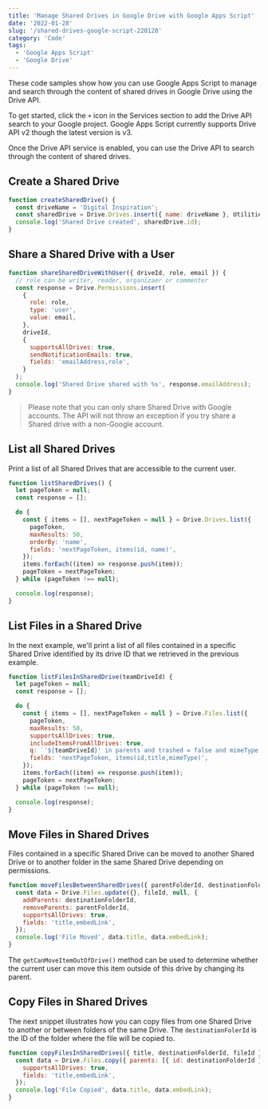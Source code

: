 ```yaml
---
title: 'Manage Shared Drives in Google Drive with Google Apps Script'
date: '2022-01-28'
slug: '/shared-drives-google-script-220128'
category: 'Code'
tags:
  - 'Google Apps Script'
  - 'Google Drive'
---
```


These code samples show how you can use Google Apps Script to manage and search through the content of shared drives in Google Drive using the Drive API.

To get started, click the `+` icon in the Services section to add the Drive API search to your Google project. Google Apps Script currently supports Drive API v2 though the latest version is v3.

Once the Drive API service is enabled, you can use the Drive API to search through the content of shared drives.

## Create a Shared Drive

```js
function createSharedDrive() {
  const driveName = 'Digital Inspiration';
  const sharedDrive = Drive.Drives.insert({ name: driveName }, Utilities.getUuid());
  console.log('Shared Drive created', sharedDrive.id);
}
```

## Share a Shared Drive with a User

```js
function shareSharedDriveWithUser({ driveId, role, email }) {
  // role can be writer, reader, organizaer or commenter
  const response = Drive.Permissions.insert(
    {
      role: role,
      type: 'user',
      value: email,
    },
    driveId,
    {
      supportsAllDrives: true,
      sendNotificationEmails: true,
      fields: 'emailAddress,role',
    }
  );
  console.log('Shared Drive shared with %s', response.emailAddress);
}
```

> Please note that you can only share Shared Drive with Google accounts.
> The API will not throw an exception if you try share a Shared drive with a non-Google account.

## List all Shared Drives

Print a list of all Shared Drives that are accessible to the current user.

```js
function listSharedDrives() {
  let pageToken = null;
  const response = [];

  do {
    const { items = [], nextPageToken = null } = Drive.Drives.list({
      pageToken,
      maxResults: 50,
      orderBy: 'name',
      fields: 'nextPageToken, items(id, name)',
    });
    items.forEach((item) => response.push(item));
    pageToken = nextPageToken;
  } while (pageToken !== null);

  console.log(response);
}
```

## List Files in a Shared Drive

In the next example, we'll print a list of all files contained in a specific Shared Drive identified by its drive ID that we retrieved in the previous example.

```js
function listFilesInSharedDrive(teamDriveId) {
  let pageToken = null;
  const response = [];

  do {
    const { items = [], nextPageToken = null } = Drive.Files.list({
      pageToken,
      maxResults: 50,
      supportsAllDrives: true,
      includeItemsFromAllDrives: true,
      q: `'${teamDriveId}' in parents and trashed = false and mimeType != 'application/vnd.google-apps.folder'`,
      fields: 'nextPageToken, items(id,title,mimeType)',
    });
    items.forEach((item) => response.push(item));
    pageToken = nextPageToken;
  } while (pageToken !== null);

  console.log(response);
}
```

## Move Files in Shared Drives

Files contained in a specific Shared Drive can be moved to another Shared Drive or to another folder in the same Shared Drive depending on permissions.

```js
function moveFilesBetweenSharedDrives({ parentFolderId, destinationFolderId, fileId }) {
  const data = Drive.Files.update({}, fileId, null, {
    addParents: destinationFolderId,
    removeParents: parentFolderId,
    supportsAllDrives: true,
    fields: 'title,embedLink',
  });
  console.log('File Moved', data.title, data.embedLink);
}
```

The `getCanMoveItemOutOfDrive()` method can be used to determine whether the current user can move this item outside of this drive by changing its parent.

## Copy Files in Shared Drives

The next snippet illustrates how you can copy files from one Shared Drive to another or between folders of the same Drive. The `destinationFolerId` is the ID of the folder where the file will be copied to.

```js
function copyFilesInSharedDrives({ title, destinationFolderId, fileId }) {
  const data = Drive.Files.copy({ parents: [{ id: destinationFolderId }], title }, fileId, {
    supportsAllDrives: true,
    fields: 'title,embedLink',
  });
  console.log('File Copied', data.title, data.embedLink);
}
```
